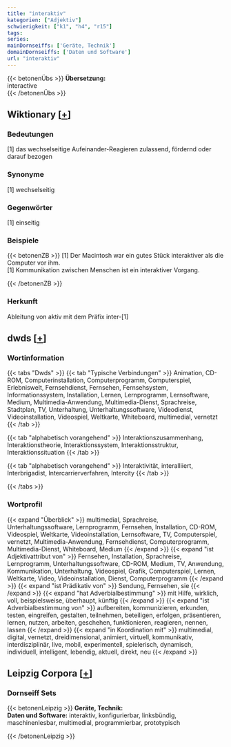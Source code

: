 ```yaml
---
title: "interaktiv"
kategorien: ["Adjektiv"]
schwierigkeit: ["k1", "h4", "r15"]
tags:
series:
mainDornseiffs: ['Geräte, Technik']
domainDornseiffs: ['Daten und Software']
url: "interaktiv"
---
```


{{< betonenÜbs >}}
**Übersetzung:**  
interactive  
{{< /betonenÜbs >}}

## Wiktionary [[+](https://de.wiktionary.org/wiki/interaktiv)]

### Bedeutungen
[1] das wechselseitige Aufeinander-Reagieren zulassend, fördernd oder darauf bezogen  

### Synonyme
[1] wechselseitig  

### Gegenwörter
[1] einseitig  

### Beispiele
{{< betonenZB >}}
[1] Der Macintosh war ein gutes Stück interaktiver als die Computer vor ihm.  
[1] Kommunikation zwischen Menschen ist ein interaktiver Vorgang.  

{{< /betonenZB >}}
### Herkunft
Ableitung von aktiv mit dem Präfix inter-[1]  



## dwds [[+](https://www.dwds.de/wb/interaktiv)]

### Wortinformation
{{< tabs "Dwds" >}}
{{< tab "Typische Verbindungen" >}}
Animation, CD-ROM, Computerinstallation, Computerprogramm, Computerspiel, Erlebniswelt, Fernsehdienst, Fernsehen, Fernsehsystem, Informationssystem, Installation, Lernen, Lernprogramm, Lernsoftware, Medium, Multimedia-Anwendung, Multimedia-Dienst, Sprachreise, Stadtplan, TV, Unterhaltung, Unterhaltungssoftware, Videodienst, Videoinstallation, Videospiel, Weltkarte, Whiteboard, multimedial, vernetzt
{{< /tab >}}

{{< tab "alphabetisch vorangehend" >}}
Interaktionszusammenhang, Interaktionstheorie, Interaktionssystem, Interaktionsstruktur, Interaktionssituation
{{< /tab >}}

{{< tab "alphabetisch vorangehend" >}}
Interaktivität, interalliiert, Interbrigadist, Intercarrierverfahren, Intercity
{{< /tab >}}

{{< /tabs >}}

### Wortprofil
{{< expand "Überblick" >}} multimedial, Sprachreise, Unterhaltungssoftware, Lernprogramm, Fernsehen, Installation, CD-ROM, Videospiel, Weltkarte, Videoinstallation, Lernsoftware, TV, Computerspiel, vernetzt, Multimedia-Anwendung, Fernsehdienst, Computerprogramm, Multimedia-Dienst, Whiteboard, Medium {{< /expand >}}
{{< expand "ist Adjektivattribut von" >}} Fernsehen, Installation, Sprachreise, Lernprogramm, Unterhaltungssoftware, CD-ROM, Medium, TV, Anwendung, Kommunikation, Unterhaltung, Videospiel, Grafik, Computerspiel, Lernen, Weltkarte, Video, Videoinstallation, Dienst, Computerprogramm {{< /expand >}}
{{< expand "ist Prädikativ von" >}} Sendung, Fernsehen, sie {{< /expand >}}
{{< expand "hat Adverbialbestimmung" >}} mit Hilfe, wirklich, voll, beispielsweise, überhaupt, künftig {{< /expand >}}
{{< expand "ist Adverbialbestimmung von" >}} aufbereiten, kommunizieren, erkunden, testen, eingreifen, gestalten, teilnehmen, beteiligen, erfolgen, präsentieren, lernen, nutzen, arbeiten, geschehen, funktionieren, reagieren, nennen, lassen {{< /expand >}}
{{< expand "in Koordination mit" >}} multimedial, digital, vernetzt, dreidimensional, animiert, virtuell, kommunikativ, interdisziplinär, live, mobil, experimentell, spielerisch, dynamisch, individuell, intelligent, lebendig, aktuell, direkt, neu {{< /expand >}}

## Leipzig Corpora [[+](https://corpora.uni-leipzig.de/en/res?word=interaktiv&corpusId=deu_newscrawl-public_2018)]

### Dornseiff Sets
{{< betonenLeipzig >}}
**Geräte, Technik:**  
**Daten und Software:** interaktiv, konfigurierbar, linksbündig, maschinenlesbar, multimedial, programmierbar, prototypisch  

{{< /betonenLeipzig >}}
